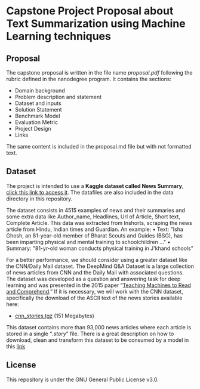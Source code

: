 ﻿
# Capstone Project Proposal about Text Summarization using Machine Learning techniques

## Proposal
The capstone proposal is written in the file name *proposal.pdf* following the rubric defined in the nanodegree program. It contains the sections:
- Domain background
- Problem description and statement
- Dataset and inputs
- Solution Statement
- Benchmark Model
- Evaluation Metric
- Project Design
-  Links

The same content is included in the proposal.md file but with not formatted text.

## Dataset
The project is intended to use a **Kaggle dataset called News Summary**, [click this link to access it](https://www.kaggle.com/sunnysai12345/news-summary). The datafiles are also included in the data directory in this repository.

The dataset consists in 4515 examples of news and their summaries and some extra data like Author_name, Headlines, Url of Article, Short text, Complete Article. This data was extracted from Inshorts, scraping the news article from Hindu, Indian times and Guardian.
An example:
• Text: "Isha Ghosh, an 81-year-old member of Bharat Scouts and Guides (BSG), has been imparting physical and mental training to schoolchildren ..."
• Summary: "81-yr-old woman conducts physical training in J'khand schools" 

For a better performance, we should consider using a greater dataset like the CNN/Daily Mail dataset. The DeepMind Q&A Dataset is a large collection of news articles from CNN and the Daily Mail with associated questions. The dataset was developed as a question and answering task for deep learning and was presented in the 2015 paper “[Teaching Machines to Read and Comprehend](https://arxiv.org/abs/1506.03340).”
If it is necessary, we will work with the CNN dataset, specifically the download of the ASCII text of the news stories available here:
-   [cnn_stories.tgz](https://drive.google.com/uc?export=download&id=0BwmD_VLjROrfTHk4NFg2SndKcjQ)  (151 Megabytes)

This dataset contains more than 93,000 news articles where each article is stored in a single “_.story_” file.
There is a great description on how to download, clean and transform this dataset to be consumed by a model in this [link]([https://machinelearningmastery.com/prepare-news-articles-text-summarization/](https://machinelearningmastery.com/prepare-news-articles-text-summarization/))

## License
This repository is under the GNU General Public License v3.0.
